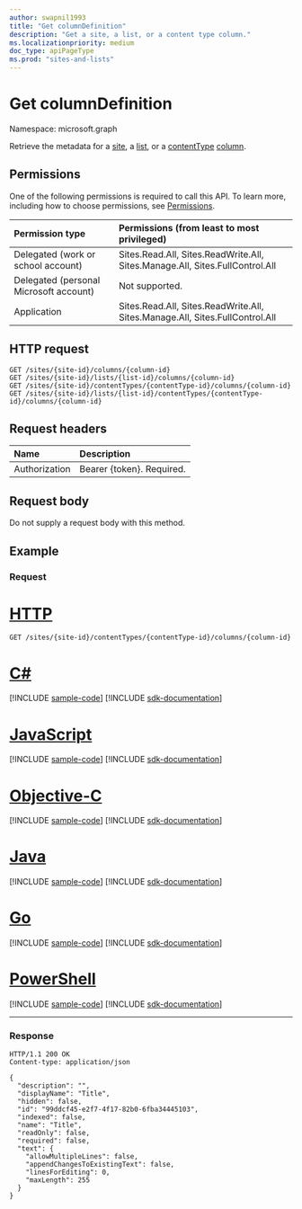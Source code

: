 ```yaml
---
author: swapnil1993
title: "Get columnDefinition"
description: "Get a site, a list, or a content type column."
ms.localizationpriority: medium
doc_type: apiPageType
ms.prod: "sites-and-lists"
---
```


# Get columnDefinition
Namespace: microsoft.graph


Retrieve the metadata for a [site][], a [list][], or a [contentType][] [column][columnDefinition].

  

## Permissions

  

One of the following permissions is required to call this API. To learn more, including how to choose permissions, see [Permissions](/graph/permissions-reference).

  

|Permission type | Permissions (from least to most privileged) |
|:--------------------|:---------------------------------------------------------|
|Delegated (work or school account) | Sites.Read.All, Sites.ReadWrite.All, Sites.Manage.All, Sites.FullControl.All  |
|Delegated (personal Microsoft account) | Not supported. |
|Application | Sites.Read.All, Sites.ReadWrite.All, Sites.Manage.All, Sites.FullControl.All  |

  

## HTTP request

<!-- {
  "blockType": "ignored"
}
-->

```http
GET /sites/{site-id}/columns/{column-id}
GET /sites/{site-id}/lists/{list-id}/columns/{column-id}
GET /sites/{site-id}/contentTypes/{contentType-id}/columns/{column-id}
GET /sites/{site-id}/lists/{list-id}/contentTypes/{contentType-id}/columns/{column-id}
```

## Request headers
|Name|Description|
|:---|:---|
|Authorization|Bearer {token}. Required.|  

## Request body

  

Do not supply a request body with this method.

  

## Example

  

### Request


# [HTTP](#tab/http)
<!-- { "blockType": "request", "name": "get_column_from_contenttype" } -->

  

```msgraph-interactive
GET /sites/{site-id}/contentTypes/{contentType-id}/columns/{column-id}
```
# [C#](#tab/csharp)
[!INCLUDE [sample-code](../includes/snippets/csharp/get-column-from-contenttype-csharp-snippets.md)]
[!INCLUDE [sdk-documentation](../includes/snippets/snippets-sdk-documentation-link.md)]

# [JavaScript](#tab/javascript)
[!INCLUDE [sample-code](../includes/snippets/javascript/get-column-from-contenttype-javascript-snippets.md)]
[!INCLUDE [sdk-documentation](../includes/snippets/snippets-sdk-documentation-link.md)]

# [Objective-C](#tab/objc)
[!INCLUDE [sample-code](../includes/snippets/objc/get-column-from-contenttype-objc-snippets.md)]
[!INCLUDE [sdk-documentation](../includes/snippets/snippets-sdk-documentation-link.md)]

# [Java](#tab/java)
[!INCLUDE [sample-code](../includes/snippets/java/get-column-from-contenttype-java-snippets.md)]
[!INCLUDE [sdk-documentation](../includes/snippets/snippets-sdk-documentation-link.md)]

# [Go](#tab/go)
[!INCLUDE [sample-code](../includes/snippets/go/get-column-from-contenttype-go-snippets.md)]
[!INCLUDE [sdk-documentation](../includes/snippets/snippets-sdk-documentation-link.md)]

# [PowerShell](#tab/powershell)
[!INCLUDE [sample-code](../includes/snippets/powershell/get-column-from-contenttype-powershell-snippets.md)]
[!INCLUDE [sdk-documentation](../includes/snippets/snippets-sdk-documentation-link.md)]

---


### Response

  

<!-- { "blockType": "response", "@type": "microsoft.graph.columnDefinition", "truncated": true } -->

  

```http
HTTP/1.1 200 OK
Content-type: application/json

{
  "description": "",
  "displayName": "Title",
  "hidden": false,
  "id": "99ddcf45-e2f7-4f17-82b0-6fba34445103",
  "indexed": false,
  "name": "Title",
  "readOnly": false,
  "required": false,
  "text": {
    "allowMultipleLines": false,
    "appendChangesToExistingText": false,
    "linesForEditing": 0,
    "maxLength": 255
  }
}
```

  

[columnDefinition]: ../resources/columnDefinition.md

[list]: ../resources/list.md

[site]: ../resources/site.md

[contentType]: ../resources/contentType.md
  
